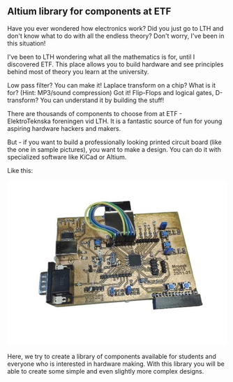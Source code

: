 Altium library for components at ETF
------------------------------------

Have you ever wondered how electronics work? Did you just go to LTH and don't know what to do with all the endless theory? Don't worry, I've been in this situation!

I've been to LTH wondering what all the mathematics is for, until I discovered ETF. This place allows you to build hardware and see principles behind most of theory you learn at the university.

Low pass filter? You can make it!
Laplace transform on a chip? What is it for? (Hint: MP3/sound compression) Got it!
Flip-Flops and logical gates, D-transform? You can understand it by building the stuff!

There are thousands of components to choose from at ETF - ElektroTeknska foreningen vid LTH. It is a fantastic source of fun for young aspiring hardware hackers and makers.

But - if you want to build a professionally looking printed circuit board (like the one in sample pictures), you want to make a design. You can do it with specialized software like KiCad or Altium.

Like this:

![image](doc/etfpcb.jpeg)

Here, we try to create a library of components available for students and everyone who is interested in hardware making. With this library you will be able to create some simple and even slightly more complex designs.
